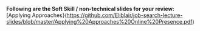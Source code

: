 <b>Following are the Soft Skill / non-technical slides for your review:</b>
[Applying Approaches}(https://github.com/Eliblair/job-search-lecture-slides/blob/master/Applying%20Approaches%20Online%20Presence.pdf)

